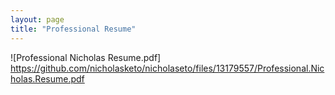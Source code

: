 ```yaml
---
layout: page
title: "Professional Resume"
---
```

![Professional Nicholas Resume.pdf] https://github.com/nicholasketo/nicholaseto/files/13179557/Professional.Nicholas.Resume.pdf
